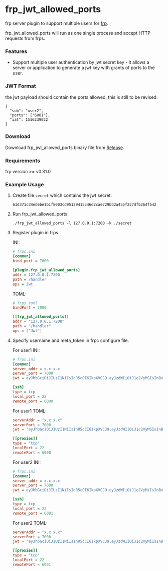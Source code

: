 # frp_jwt_allowed_ports


frp server plugin to support multiple users for [frp](https://github.com/fatedier/frp).


frp_jwt_allowed_ports will run as one single process and accept HTTP requests from frps.

### Features

* Support multiple user authentication by jwt secret key - it allows a server or application to generate a jwt key with grants of ports to the user.

### JWT Format

the jwt payload should contain the ports allowed, this is still to be revised:
    
    {
      "sub": "user2",
      "ports": ["6001"],
      "iat": 1516239022
    }

### Download

Download frp_jwt_allowed_ports binary file from [Release](https://github.com/cryguy/frp_jwt_allowed_ports/releases).

### Requirements

frp version >= v0.31.0

### Example Usage

1. Create file `secret` which contains the jwt secret.

    ``` EXAMPLE ONLY! PLEASE CHANGE!
    61d371c34edebe1b1f8003cd95129415c46d2cae729bb2a455f237dfb264fb42
    ```

2. Run frp_jwt_allowed_ports:

    `./frp_jwt_allowed_ports -l 127.0.0.1:7200 -k ./secret`

3. Register plugin in frps.

   INI:

    ```ini
    # frps.ini
    [common]
    bind_port = 7000

    [plugin.frp_jwt_allowed_ports]
    addr = 127.0.0.1:7200
    path = /handler
    ops = Jwt
    ```

    TOML:

    ```toml
    # frps.toml
    bindPort = 7000

    [[frp_jwt_allowed_ports]]
    addr = "127.0.0.1:7200"
    path = "/handler"
    ops = ["Jwt"]
    ```

4. Specify username and meta_token in frpc configure file.

    For user1 INI:

    ```ini
    # frpc.ini
    [common]
    server_addr = x.x.x.x
    server_port = 7000
    jwt = eyJhbGciOiJIUzI1NiIsInR5cCI6IkpXVCJ9.eyJzdWIiOiJ1c2VyMSIsInBvcnRzIjp7InRjcCI6WzYwMDBdfSwiaWF0IjoxNTE2MjM5MDIyfQ.WVRo6Upcw71pQZHGHnAPRVVz5BXZk3l2kWy252Q5YJ8

    [ssh]
    type = tcp
    local_port = 22
    remote_port = 6000
    ```

    For user1 TOML:

    ```toml
    serverAddr = "x.x.x.x"
    serverPort = 7000
    jwt = "eyJhbGciOiJIUzI1NiIsInR5cCI6IkpXVCJ9.eyJzdWIiOiJ1c2VyMSIsInBvcnRzIjp7InRjcCI6WzYwMDBdfSwiaWF0IjoxNTE2MjM5MDIyfQ.WVRo6Upcw71pQZHGHnAPRVVz5BXZk3l2kWy252Q5YJ8"

    [[proxies]]
    type = "tcp"
    localPort = 22
    remotePort = 6000
    ```

    For user2 INI:

    ```ini
    # frpc.ini
    [common]
    server_addr = x.x.x.x
    server_port = 7000
    jwt = eyJhbGciOiJIUzI1NiIsInR5cCI6IkpXVCJ9.eyJzdWIiOiJ1c2VyMiIsInBvcnRzIjp7InRjcCI6WzYwMDFdfSwiaWF0IjoxNTE2MjM5MDIyfQ.jp2jka_m7MMtfhKJDbUtKRJ8lCe01S2seHSOBu08s5o

    [ssh]
    type = tcp
    local_port = 22
    remote_port = 6001
    ```

    For user2 TOML:

    ```toml
    serverAddr = "x.x.x.x"
    serverPort = 7000
    jwt = "eyJhbGciOiJIUzI1NiIsInR5cCI6IkpXVCJ9.eyJzdWIiOiJ1c2VyMiIsInBvcnRzIjp7InRjcCI6WzYwMDFdfSwiaWF0IjoxNTE2MjM5MDIyfQ.jp2jka_m7MMtfhKJDbUtKRJ8lCe01S2seHSOBu08s5o"

    [[proxies]]
    type = "tcp"
    localPort = 22
    remotePort = 6001
    ```


